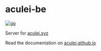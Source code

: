 # aculei-be

[![go](https://img.shields.io/badge/Go-00ADD8.svg?style=plain&logo=Go&logoColor=white)](https://go.dev/)

<!-- [![docker](https://img.shields.io/badge/Docker-2496ED.svg?style=plain&logo=Docker&logoColor=white)](https://github.com/aculei/aculei-be/pkgs/container/aculei-be)
[![swagger](https://img.shields.io/badge/Swagger-85EA2D.svg?style=plain&logo=Swagger&logoColor=black)](https://aculei-be-org.onrender.com/swagger/index.html) -->

Server for [aculei.xyz](https://aculei.xyz)

Read the documentation on [aculei.github.io](https://aculei.github.io/)
